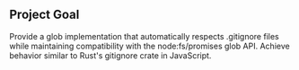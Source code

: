 ## Project Goal

Provide a glob implementation that automatically respects .gitignore files while maintaining compatibility with the node:fs/promises glob API.
Achieve behavior similar to Rust's gitignore crate in JavaScript.

